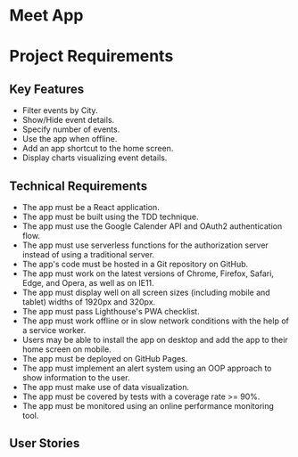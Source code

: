 # Meet App

# Project Requirements
## Key Features
* Filter events by City.
* Show/Hide event details.
* Specify number of events.
* Use the app when offline.
* Add an app shortcut to the home screen.
* Display charts visualizing event details.

## Technical Requirements
* The app must be a React application.
* The app must be built using the TDD technique.
* The app must use the Google Calender API and OAuth2 authentication flow.
* The app must use serverless functions for the authorization server instead of using a traditional server.
* The app's code must be hosted in a Git repository on GitHub.
* The app must work on the latest versions of Chrome, Firefox, Safari, Edge, and Opera, as well as on IE11.
* The app must display well on all screen sizes (including mobile and tablet) widths of 1920px and 320px.
* The app must pass Lighthouse's PWA checklist.
* The app must work offline or in slow network conditions with the help of a service worker.
* Users may be able to install the app on desktop and add the app to their home screen on mobile.
* The app must be deployed on GitHub Pages.
* The app must implement an alert system using an OOP approach to show information to the user.
* The app must make use of data visualization.
* The app must be covered by tests with a coverage rate >= 90%.
* The app must be monitored using an online performance monitoring tool.

## User Stories